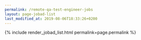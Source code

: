 ```yaml
---
permalink: /remote-qa-test-engineer-jobs
layout: page-jobad-list
last_modified_at: 2019-08-06T18:33:26+0200
---
```

{% include render_jobad_list.html permalink=page.permalink %}

